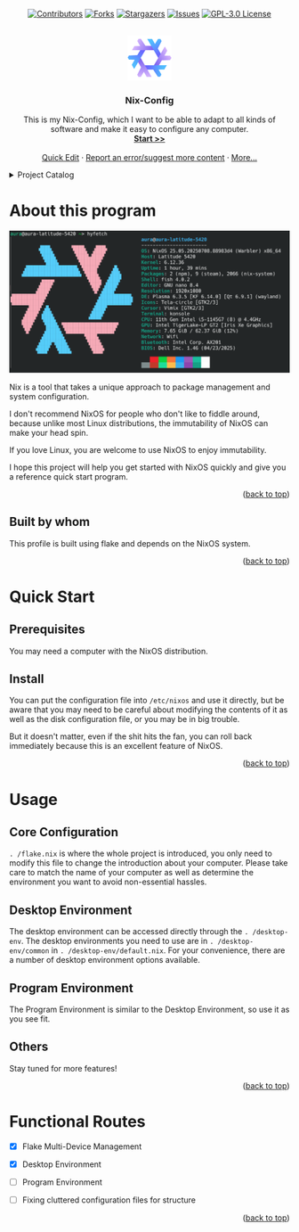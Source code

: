 <a id="readme-top"></a>

<div align="center">

[![Contributors][contributors-shield]][contributors-url]
[![Forks][forks-shield]][forks-url]
[![Stargazers][stars-shield]][stars-url]
[![Issues][issues-shield]][issues-url]
[![GPL-3.0 License][license-shield]][license-url]

</div>

<br />

<div align="center">
  <a href="https://github.com/iuu6/nix-config">
    <img src="images/logo.png" alt="Logo" width="80" height="80">
  </a>
  <h3 align="center">Nix-Config</h3>
  <p align="center">
    This is my Nix-Config, which I want to be able to adapt to all kinds of software and make it easy to configure any computer.
    <br />
    <a href="https://github.com/iuu6/nix-config"><strong>Start >></strong></a>
    <br />
    <br />
    <a href="https://github.dev/iuu6/nix-config">Quick Edit</a>
    ·
    <a href="https://github.com/iuu6/nix-config/issues">Report an error/suggest more content</a>
    ·
    <a href="#">More...</a>
  </p>

</div>




<details>
  <summary>Project Catalog</summary>
  <ol>
    <li>
      <a href="#About this program">About this program</a>
      <ul>
        <li><a href="#Built by whom">Built by whom</a></li>
      </ul>
    </li>
    <li>
      <a href="#Quick Start">Quick Start</a>
      <ul>
        <li><a href="#Prerequisites">Prerequisites</a></li>
        <li><a href="#Install">Install</a></li>
      </ul>
    </li>
    <li><a href="#Usage">Usage</a></li>
    <li><a href="#Functional Routes">Functional Routes</a></li>
  </ol>
</details>



# About this program

![Nix-Config][product-screenshot]

Nix is a tool that takes a unique approach to package management and system configuration. 

I don't recommend NixOS for people who don't like to fiddle around, because unlike most Linux distributions, the immutability of NixOS can make your head spin.

If you love Linux, you are welcome to use NixOS to enjoy immutability.

I hope this project will help you get started with NixOS quickly and give you a reference quick start program.

<p align="right">(<a href="#readme-top">back to top</a>)</p>

## Built by whom

This profile is built using flake and depends on the NixOS system.

<p align="right">(<a href="#readme-top">back to top</a>)</p>

# Quick Start

## Prerequisites

You may need a computer with the NixOS distribution.

## Install

You can put the configuration file into `/etc/nixos` and use it directly, but be aware that you may need to be careful about modifying the contents of it as well as the disk configuration file, or you may be in big trouble.

But it doesn't matter, even if the shit hits the fan, you can roll back immediately because this is an excellent feature of NixOS.

<p align="right">(<a href="#readme-top">back to top</a>)</p>

# Usage

## Core Configuration

`. /flake.nix` is where the whole project is introduced, you only need to modify this file to change the introduction about your computer. Please take care to match the name of your computer as well as determine the environment you want to avoid non-essential hassles.

## Desktop Environment

The desktop environment can be accessed directly through the `. /desktop-env`. The desktop environments you need to use are in `. /desktop-env/common` in `. /desktop-env/default.nix`. For your convenience, there are a number of desktop environment options available.

## Program Environment

The Program Environment is similar to the Desktop Environment, so use it as you see fit.

## Others

Stay tuned for more features!

<p align="right">(<a href="#readme-top">back to top</a>)</p>

# Functional Routes

- [x] Flake Multi-Device Management

- [x] Desktop Environment

- [ ] Program Environment

- [ ] Fixing cluttered configuration files for structure

<p align="right">(<a href="#readme-top">back to top</a>)</p>



[contributors-shield]: https://img.shields.io/github/contributors/iuu6/nix-config.svg?style=for-the-badge
[contributors-url]: https://github.com/iuu6/nix-config/graphs/contributors
[forks-shield]: https://img.shields.io/github/forks/iuu6/nix-config.svg?style=for-the-badge
[forks-url]: https://github.com/iuu6/nix-config/network/members
[stars-shield]: https://img.shields.io/github/stars/iuu6/nix-config.svg?style=for-the-badge
[stars-url]: https://github.com/iuu6/nix-config/stargazers
[issues-shield]: https://img.shields.io/github/issues/iuu6/nix-config.svg?style=for-the-badge
[issues-url]: https://github.com/iuu6/nix-config/issues
[license-shield]: https://img.shields.io/github/license/iuu6/nix-config.svg?style=for-the-badge
[license-url]: https://github.com/iuu6/nix-config/blob/master/LICENSE
[product-screenshot]: images/screenshot.png